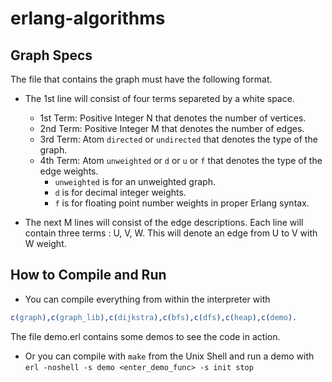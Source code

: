 erlang-algorithms
=================


Graph Specs
-----------
The file that contains the graph must have the following format.

*  The 1st line will consist of four terms separeted by a white space.
   *  1st Term: Positive Integer N that denotes the number of vertices.
   *  2nd Term: Positive Integer M that denotes the number of edges.
   *  3rd Term: Atom `directed` or  `undirected` that denotes the type of the graph.
   *  4th Term: Atom `unweighted` or `d` or `u` or `f` that denotes the type of the edge weights.
      *  `unweighted` is for an  unweighted graph.
      *  `d` is for decimal integer weights.
      *  `f` is for floating point number weights in proper Erlang syntax.

*  The next M lines will consist of the edge descriptions. 
   Each line will contain three terms : U, V, W. 
   This will denote an edge from U to V with W weight. 
   
How to Compile and Run
----------------------
*  You can compile everything from within the interpreter with
  ```erlang
  c(graph),c(graph_lib),c(dijkstra),c(bfs),c(dfs),c(heap),c(demo).
  ```
  The file demo.erl contains some demos to see the code in action.

*  Or you can compile with `make` from the Unix Shell and run a demo with `erl -noshell -s demo <enter_demo_func> -s init stop`
